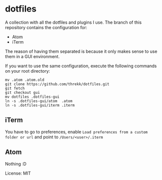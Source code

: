 # dotfiles

A collection with all the dotfiles and plugins I use. The branch of this repository contains the configuration for:
- Atom
- iTerm

The reason of having them separated is because it only makes sense to use them in a GUI environment.

If you want to use the same configuration, execute the following commands on your root directory:

```
mv .atom .atom.old
git clone https://github.com/threkk/dotfiles.git
git fetch
git checkout gui
mv dotfiles .dotfiles-gui
ln -s .dotfiles-gui/atom  .atom
ln -s .dotfiles-gui/iterm .iterm
```

## iTerm

You have to go to preferences, enable ```Load preferences from a custom folder
or url``` and point to ```/Users/<user>/.iterm```

## Atom

Nothing :D

License: MIT
